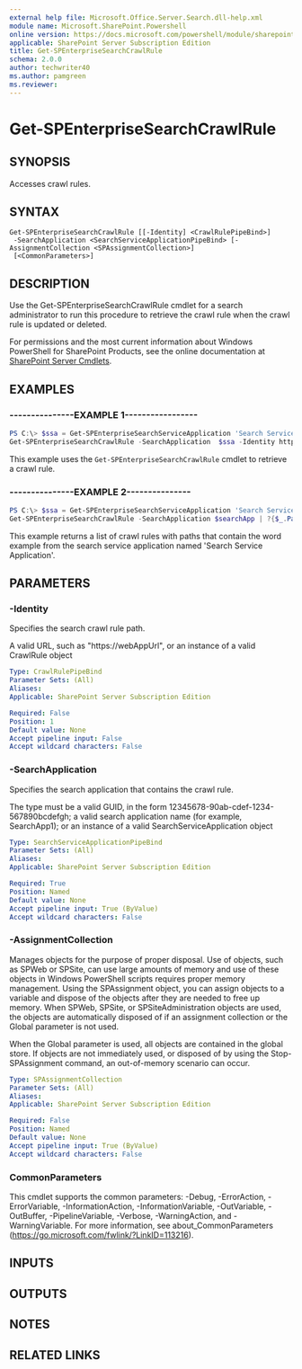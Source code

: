 ```yaml
---
external help file: Microsoft.Office.Server.Search.dll-help.xml
module name: Microsoft.SharePoint.Powershell
online version: https://docs.microsoft.com/powershell/module/sharepoint-server/get-spenterprisesearchcrawlrule
applicable: SharePoint Server Subscription Edition
title: Get-SPEnterpriseSearchCrawlRule
schema: 2.0.0
author: techwriter40
ms.author: pamgreen
ms.reviewer:
---
```


# Get-SPEnterpriseSearchCrawlRule

## SYNOPSIS
Accesses crawl rules.

## SYNTAX

```
Get-SPEnterpriseSearchCrawlRule [[-Identity] <CrawlRulePipeBind>]
 -SearchApplication <SearchServiceApplicationPipeBind> [-AssignmentCollection <SPAssignmentCollection>]
 [<CommonParameters>]
```

## DESCRIPTION
Use the Get-SPEnterpriseSearchCrawlRule cmdlet for a search administrator to run this procedure to retrieve the crawl rule when the crawl rule is updated or deleted.

For permissions and the most current information about Windows PowerShell for SharePoint Products, see the online documentation at [SharePoint Server Cmdlets](https://docs.microsoft.com/powershell/sharepoint/sharepoint-server/sharepoint-server-cmdlets).

## EXAMPLES

### ---------------EXAMPLE 1----------------- 
```powershell
PS C:\> $ssa = Get-SPEnterpriseSearchServiceApplication 'Search Service Application' 
Get-SPEnterpriseSearchCrawlRule -SearchApplication  $ssa -Identity https://webAppUrl
```

This example uses the `Get-SPEnterpriseSearchCrawlRule` cmdlet to retrieve a crawl rule.

### ---------------EXAMPLE 2--------------- 
```powershell
PS C:\> $ssa = Get-SPEnterpriseSearchServiceApplication 'Search Service Application'
Get-SPEnterpriseSearchCrawlRule -SearchApplication $searchApp | ?{$_.Path -like '*example*'}
```

This example returns a list of crawl rules with paths that contain the word example from the search service application named 'Search Service Application'.

## PARAMETERS

### -Identity
Specifies the search crawl rule path.

A valid URL, such as "https://webAppUrl", or an instance of a valid CrawlRule object

```yaml
Type: CrawlRulePipeBind
Parameter Sets: (All)
Aliases: 
Applicable: SharePoint Server Subscription Edition

Required: False
Position: 1
Default value: None
Accept pipeline input: False
Accept wildcard characters: False
```

### -SearchApplication
Specifies the search application that contains the crawl rule.

The type must be a valid GUID, in the form 12345678-90ab-cdef-1234-567890bcdefgh; a valid search application name (for example, SearchApp1); or an instance of a valid SearchServiceApplication object

```yaml
Type: SearchServiceApplicationPipeBind
Parameter Sets: (All)
Aliases: 
Applicable: SharePoint Server Subscription Edition

Required: True
Position: Named
Default value: None
Accept pipeline input: True (ByValue)
Accept wildcard characters: False
```

### -AssignmentCollection
Manages objects for the purpose of proper disposal. Use of objects, such as SPWeb or SPSite, can use large amounts of memory and use of these objects in Windows PowerShell scripts requires proper memory management. Using the SPAssignment object, you can assign objects to a variable and dispose of the objects after they are needed to free up memory. When SPWeb, SPSite, or SPSiteAdministration objects are used, the objects are automatically disposed of if an assignment collection or the Global parameter is not used.

When the Global parameter is used, all objects are contained in the global store. If objects are not immediately used, or disposed of by using the Stop-SPAssignment command, an out-of-memory scenario can occur.

```yaml
Type: SPAssignmentCollection
Parameter Sets: (All)
Aliases: 
Applicable: SharePoint Server Subscription Edition

Required: False
Position: Named
Default value: None
Accept pipeline input: True (ByValue)
Accept wildcard characters: False
```

### CommonParameters
This cmdlet supports the common parameters: -Debug, -ErrorAction, -ErrorVariable, -InformationAction, -InformationVariable, -OutVariable, -OutBuffer, -PipelineVariable, -Verbose, -WarningAction, and -WarningVariable. For more information, see about_CommonParameters (https://go.microsoft.com/fwlink/?LinkID=113216).

## INPUTS

## OUTPUTS

## NOTES

## RELATED LINKS


